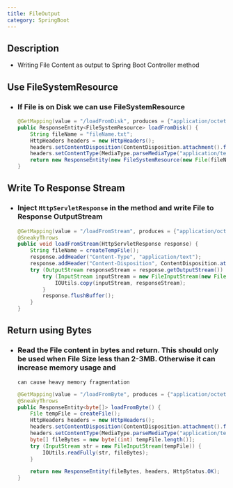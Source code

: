 ```yaml
---
title: FileOutput
category: SpringBoot
---
```


## Description
- Writing File Content as output to Spring Boot Controller method
	
## Use FileSystemResource
- ### If File is on Disk we can use FileSystemResource
	```java
	@GetMapping(value = "/loadFromDisk", produces = {"application/octet-stream"})
    public ResponseEntity<FileSystemResource> loadFromDisk() {
        String fileName = "fileName.txt";
        HttpHeaders headers = new HttpHeaders();
        headers.setContentDisposition(ContentDisposition.attachment().filename(fileName).build());
        headers.setContentType(MediaType.parseMediaType("application/text"));
        return new ResponseEntity(new FileSystemResource(new File(fileName)), headers, HttpStatus.OK);
    }
	```	

## Write To Response Stream
- ### Inject `HttpServletResponse` in the method and write File to Response OutputStream
	```java
	@GetMapping(value = "/loadFromStream", produces = {"application/octet-stream"})
    @SneakyThrows
    public void loadFromStream(HttpServletResponse response) {
        String fileName = createTempFile();
        response.addHeader("Content-Type", "application/text");
        response.addHeader("Content-Disposition", ContentDisposition.attachment().filename(fileName).build().toString());
        try (OutputStream responseStream = response.getOutputStream()) {
            try (InputStream inputStream = new FileInputStream(new File(fileName))) {
                IOUtils.copy(inputStream, responseStream);
            }
            response.flushBuffer();
        }
    }
    ```	

## Return using Bytes
- ### Read the File content in bytes and return. This should only be used when File Size less than 2-3MB. Otherwise it can increase memory usage and
      can cause heavy memory fragmentation
	```java
	@GetMapping(value = "/loadFromByte", produces = {"application/octet-stream"})
    @SneakyThrows
    public ResponseEntity<byte[]> loadFromByte() {
        File tempFile = createFile();
        HttpHeaders headers = new HttpHeaders();
        headers.setContentDisposition(ContentDisposition.attachment().filename(tempFile.getName()).build());
        headers.setContentType(MediaType.parseMediaType("application/text"));
        byte[] fileBytes = new byte[(int) tempFile.length()];
        try (InputStream str = new FileInputStream(tempFile)) {
            IOUtils.readFully(str, fileBytes);
        }

        return new ResponseEntity(fileBytes, headers, HttpStatus.OK);
    }
    ```	
